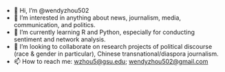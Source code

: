 - 👋 Hi, I’m @wendyzhou502
- 👀 I’m interested in anything about news, journalism, media, communication, and politics.
- 🌱 I’m currently learning R and Python, especially for conducting sentiment and network analysis.
- 💞️ I’m looking to collaborate on research projects of political discourse (race & gender in particular), Chinese transnational/diaspora journalism. 
- 📫 How to reach me: wzhou5@gsu.edu; wendyzhou502@gmail.com

<!---
wendyzhou502/wendyzhou502 is a ✨ special ✨ repository because its `README.md` (this file) appears on your GitHub profile.
You can click the Preview link to take a look at your changes.
--->
